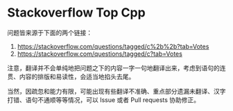 # Stackoverflow Top Cpp

问题皆来源于下面的两个链接：

 1. <https://stackoverflow.com/questions/tagged/c%2b%2b?tab=Votes>
 2. <https://stackoverflow.com/questions/tagged/c?tab=Votes>
 
注意，翻译并不会单纯地把问题之下的内容一字一句地翻译出来，考虑到语句的连贯、内容的排版和易读性，会适当地掐头去尾。

当然，因疏忽和能力有限，可能出现有些翻译不准确、重点部分遗漏未翻译、汉字打错、语句不通顺等等情况，可以 Issue 或者 Pull requests 协助修正。
